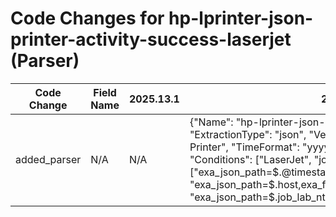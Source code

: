# Code Changes for hp-lprinter-json-printer-activity-success-laserjet (Parser)

| Code Change | Field Name | 2025.13.1 | 2025.14.1 |
|-------------|------------|-----------|------------|
| added_parser | N/A | N/A | {"Name": "hp-lprinter-json-printer-activity-success-laserjet", "ExtractionType": "json", "Vendor": "HP", "Product": "HP LaserJet Printer", "TimeFormat": "yyyy-MM-dd'T'HH:mm:ss.SSSZ", "Conditions": ["LaserJet", "job_lab_ntusername"], "Fields": ["exa_json_path=$.@timestamp,exa_field_name=time", "exa_json_path=$.host,exa_field_name=host", "exa_json_path=$.job_lab_ntusername,exa_regex=^(?:Unspecified|({user}[\w\.\-\!\#\^\~]{1,40}\$?))", "exa_json_path=$.job_lab_documentname,exa_regex=^(?:Unspecified|({object}[^\"]+))", "exa_json_path=$.job_qty_size,exa_field_name=bytes", "exa_json_path=$.job_qty_printedpages,exa_field_name=num_pages", "exa_json_path=$.printer_lab_localname,exa_field_name=printer_name", "exa_json_path=$.printer_lab_ipaddress,exa_regex=^({src_ip}((([0-9a-fA-F.]{0,4}):{1,2}){1,7}([0-9a-fA-F]){0,4})|(((25[0-5]|(2[0-4]|1\d|[0-9]|)\d)\.?\b){4}))(:({src_port}\d+))?", "exa_json_path=$.port,exa_field_name=src_port", "exa_json_path=$.job_lab_ntusermachine,exa_regex=^(?:Unspecified|({src_host}[^\"]+))"], "ParserVersion": "v1.0.0"} |